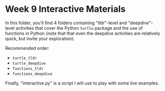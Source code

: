 # Week 9 Interactive Materials

In this folder, you'll find 4 folders containing "tldr"-level and "deepdive"-level activities that cover the Python `turtle` package and the use of functions in Python (note that that even the deepdive activities are relatively quick, but invite your exploration).

Recommended order:
- `turtle_tldr`
- `turtle_deepdive`
- `functions_tldr`
- `functions_deepdive`


Finally, "interactive.py" is a script I will use to play with some live examples.